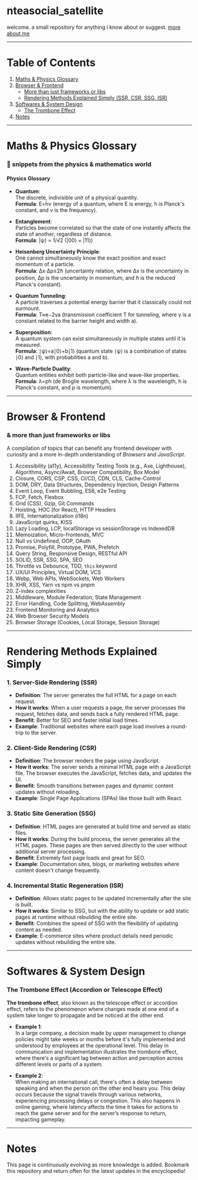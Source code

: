 # nteasocial_satellite

welcome. a small repository for anything i know about or suggest. [more about me](https://www.nteasocial.com)

---

# Table of Contents
1. [Maths & Physics Glossary](#maths--physics-glossary)
2. [Browser & Frontend](#browser--frontend)
    - [More than just frameworks or libs](#more-than-just-frameworks-or-libs)
    - [Rendering Methods Explained Simply (SSR, CSR, SSG, ISR)](#rendering-methods-explained-simply)
3. [Softwares & System Design](#softwares--system-design)
    - [The Trombone Effect](#the-trombone-effect)
4. [Notes](#notes)

---

# Maths & Physics Glossary

### 🔖 snippets from the physics & mathematics world

#### Physics Glossary

- **Quantum**:  
  The discrete, indivisible unit of a physical quantity.  
  **Formula**: E=hν (energy of a quantum, where E is energy, h is Planck's constant, and ν is the frequency).

- **Entanglement**:  
  Particles become correlated so that the state of one instantly affects the state of another, regardless of distance.  
  **Formula**: |ψ⟩ = 1/√2 (|00⟩ + |11⟩)

- **Heisenberg Uncertainty Principle**:  
  One cannot simultaneously know the exact position and exact momentum of a particle.  
  **Formula**: Δx⋅Δp≥2ℏ (uncertainty relation, where Δx is the uncertainty in position, Δp is the uncertainty in momentum, and ℏ is the reduced Planck's constant).

- **Quantum Tunneling**:  
  A particle traverses a potential energy barrier that it classically could not surmount.  
  **Formula**: T≈e−2γa (transmission coefficient T for tunneling, where γ is a constant related to the barrier height and width a).

- **Superposition**:  
  A quantum system can exist simultaneously in multiple states until it is measured.  
  **Formula**: ∣ψ⟩=a∣0⟩+b∣1⟩ (quantum state ∣ψ⟩ is a combination of states ∣0⟩ and ∣1⟩, with probabilities a and b).

- **Wave-Particle Duality**:  
  Quantum entities exhibit both particle-like and wave-like properties.  
  **Formula**: λ=ph (de Broglie wavelength, where λ is the wavelength, h is Planck's constant, and p is momentum).

---

# Browser & Frontend

### & more than just frameworks or libs

A compilation of topics that can benefit any frontend developer with curiosity and a more in-depth understanding of *Browsers* and *JavaScript*.

1. Accessibility (a11y), Accessibility Testing Tools (e.g., Axe, Lighthouse), Algorithms, Async/Await, Browser Compatibility, Box Model
2. Closure, CORS, CSP, CSS, CI/CD, CDN, CLS, Cache-Control
3. DOM, DRY, Data Structures, Dependency Injection, Design Patterns
4. Event Loop, Event Bubbling, ES6, e2e Testing
5. FCP, Fetch, Flexbox
6. Grid (CSS), Gzip, Git Commands
7. Hoisting, HOC (for React), HTTP Headers
8. IIFE, Internationalization (i18n)
9. JavaScript quirks, KISS
10. Lazy Loading, LCP, localStorage vs sessionStorage vs IndexedDB
11. Memoization, Micro-frontends, MVC
12. Null vs Undefined, OOP, OAuth
13. Promise, Polyfill, Prototype, PWA, Prefetch
14. Query String, Responsive Design, RESTful API
15. SOLID, SSR, SSG, SPA, SEO
16. Throttle vs Debounce, TDD, `this` keyword
17. UX/UI Principles, Virtual DOM, VCS
18. Webp, Web APIs, WebSockets, Web Workers
19. XHR, XSS, Yarn vs npm vs pnpm
20. Z-index complexities
21. Middleware, Module Federation, State Management
22. Error Handling, Code Splitting, WebAssembly
23. Frontend Monitoring and Analytics
24. Web Browser Security Models
25. Browser Storage (Cookies, Local Storage, Session Storage)

---

# Rendering Methods Explained Simply

### 1. Server-Side Rendering (SSR)

- **Definition**: The server generates the full HTML for a page on each request.
- **How it works**: When a user requests a page, the server processes the request, fetches data, and sends back a fully rendered HTML page.
- **Benefit**: Better for SEO and faster initial load times.
- **Example**: Traditional websites where each page load involves a round-trip to the server.

### 2. Client-Side Rendering (CSR)

- **Definition**: The browser renders the page using JavaScript.
- **How it works**: The server sends a minimal HTML page with a JavaScript file. The browser executes the JavaScript, fetches data, and updates the UI.
- **Benefit**: Smooth transitions between pages and dynamic content updates without reloading.
- **Example**: Single Page Applications (SPAs) like those built with React.

### 3. Static Site Generation (SSG)

- **Definition**: HTML pages are generated at build time and served as static files.
- **How it works**: During the build process, the server generates all the HTML pages. These pages are then served directly to the user without additional server processing.
- **Benefit**: Extremely fast page loads and great for SEO.
- **Example**: Documentation sites, blogs, or marketing websites where content doesn't change frequently.

### 4. Incremental Static Regeneration (ISR)

- **Definition**: Allows static pages to be updated incrementally after the site is built.
- **How it works**: Similar to SSG, but with the ability to update or add static pages at runtime without rebuilding the entire site.
- **Benefit**: Combines the speed of SSG with the flexibility of updating content as needed.
- **Example**: E-commerce sites where product details need periodic updates without rebuilding the entire site.

---

# Softwares & System Design

### The Trombone Effect (Accordion or Telescope Effect)

**The trombone effect**, also known as the telescope effect or accordion effect, refers to the phenomenon where changes made at one end of a system take longer to propagate and be noticed at the other end.

- **Example 1**:  
  In a large company, a decision made by upper management to change policies might take weeks or months before it's fully implemented and understood by employees at the operational level. This delay in communication and implementation illustrates the trombone effect, where there's a significant lag between action and perception across different levels or parts of a system.

- **Example 2**:  
  When making an international call, there's often a delay between speaking and when the person on the other end hears you. This delay occurs because the signal travels through various networks, experiencing processing delays or congestion. This also happens in online gaming, where latency affects the time it takes for actions to reach the game server and for the server’s response to return, impacting gameplay.

---

# Notes

This page is continuously evolving as more knowledge is added. Bookmark this repository and return often for the latest updates in the encyclopedia!
